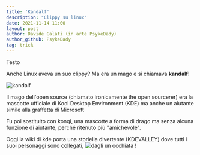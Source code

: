 ```yaml
---
title: 'Kandalf'
description: "Clippy su linux"
date: 2021-11-14 11:00
layout: post
author: Davide Galati (in arte PsykeDady)
author_github: PsykeDady
tag: trick
---
```


Testo



Anche Linux aveva un suo clippy? Ma era un mago e si chiamava **kandalf**! 

![kandalf](https://www.google.com/url?sa=i&url=https%3A%2F%2Fcommons.wikimedia.org%2Fwiki%2FFile%3AKandalf.png&psig=AOvVaw288Q3_xlxL7V5mGR4Ess90&ust=1637052614631000&source=images&cd=vfe&ved=0CAsQjRxqFwoTCPC21a7-mfQCFQAAAAAdAAAAABAD)

Il mago dell'open source (chiamato ironicamente the open sourcerer) era la mascotte ufficiale di Kool Desktop Environment (KDE) ma anche un aiutante simile alla graffetta di Microsoft

Fu poi sostituito con konqi, una mascotte a forma di drago ma senza alcuna funzione di aiutante, perché ritenuto più "amichevole". 

Oggi la wiki di kde porta una storiella divertente (KDEVALLEY) dove tutti i suoi personaggi sono collegati, ![dagli un occhiata !](https://community.kde.org/Konqi)
